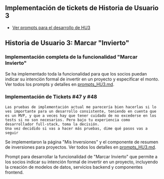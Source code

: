 ## Implementación de tickets de Historia de Usuario 3

- [Ver prompts para el desarrollo de HU3](prompts_HU3.md)

## Historia de Usuario 3: Marcar "Invierto"

### Implementación completa de la funcionalidad "Marcar Invierto"

Se ha implementado toda la funcionalidad para que los socios puedan indicar su intención formal de invertir en un proyecto y especificar el monto. Ver todos los prompts y detalles en [prompts_HU3.md](prompts_HU3.md).

### Implementación de Tickets #47 y #48

```
Las pruebas de implementación actual me parecería bien hacerlas si lo ves importante para un desarrollo consistente, teniendo en cuenta que es un MVP, y que a veces hay que tener cuidado de no excederse en los tests si no son necesarios. Pero bajo tu experiencia como desarrollador full-stack, toma la decisión.
Una vez decidido si vas a hacer más pruebas, dime qué pasos vas a seguir
```

Se implementaron la página "Mis Inversiones" y el componente de resumen de inversiones para proyectos. Ver todos los detalles en [prompts_HU3.md](prompts_HU3.md).

Prompt para desarrollar la funcionalidad de "Marcar Invierto" que permite a los socios indicar su intención formal de invertir en un proyecto, incluyendo la creación de modelos de datos, servicios backend y componentes frontend. 